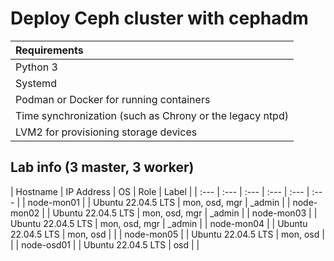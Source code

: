 # Deploy Ceph cluster with cephadm

| Requirements |
| :--- |
| Python 3 |
| Systemd |
| Podman or Docker for running containers |
| Time synchronization (such as Chrony or the legacy ntpd) |
| LVM2 for provisioning storage devices |


## Lab info (3 master, 3 worker)
| Hostname | IP Address | OS | Role | Label |
| :--- | :--- | :--- | :--- | :--- | :--- | 
| node-mon01 |  | Ubuntu 22.04.5 LTS | mon, osd, mgr | _admin |
| node-mon02 |  | Ubuntu 22.04.5 LTS | mon, osd, mgr | _admin |
| node-mon03 |  | Ubuntu 22.04.5 LTS | mon, osd, mgr | _admin |
| node-mon04 |  | Ubuntu 22.04.5 LTS | mon, osd | |
| node-mon05 |  | Ubuntu 22.04.5 LTS | mon, osd | |
| node-osd01  |  | Ubuntu 22.04.5 LTS | osd | |
